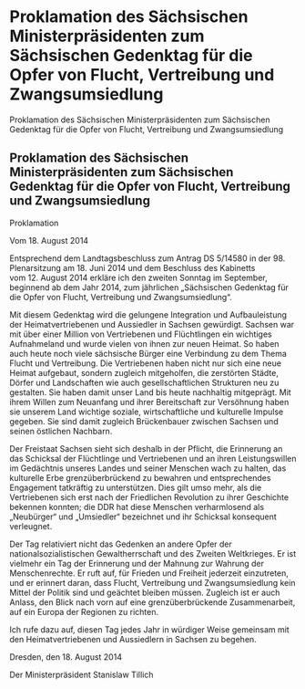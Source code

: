 # Proklamation des Sächsischen Ministerpräsidenten zum Sächsischen Gedenktag für die Opfer von Flucht, Vertreibung und Zwangsumsiedlung 


Proklamation des Sächsischen Ministerpräsidenten zum Sächsischen Gedenktag für die Opfer von Flucht, Vertreibung und Zwangsumsiedlung

## Proklamation des Sächsischen Ministerpräsidenten zum Sächsischen Gedenktag für die Opfer von Flucht, Vertreibung und Zwangsumsiedlung 
 Proklamation

Vom 18. August 2014

Entsprechend dem Landtagsbeschluss zum Antrag DS 5/14580 in der 98. Plenarsitzung am 18. Juni 2014 und dem Beschluss des Kabinetts vom 12. August 2014 erkläre ich den zweiten Sonntag im September, beginnend ab dem Jahr 2014, zum jährlichen „Sächsischen Gedenktag für die Opfer von Flucht, Vertreibung und Zwangsumsiedlung“.

Mit diesem Gedenktag wird die gelungene Integration und Aufbauleistung der Heimatvertriebenen und Aussiedler in Sachsen gewürdigt. Sachsen war mit über einer Million von Vertriebenen und Flüchtlingen ein wichtiges Aufnahmeland und wurde vielen von ihnen zur neuen Heimat. So haben auch heute noch viele sächsische Bürger eine Verbindung zu dem Thema Flucht und Vertreibung. Die Vertriebenen haben nicht nur sich eine neue Heimat aufgebaut, sondern zugleich mitgeholfen, die zerstörten Städte, Dörfer und Landschaften wie auch gesellschaftlichen Strukturen neu zu gestalten. Sie haben damit unser Land bis heute nachhaltig mitgeprägt. Mit ihrem Willen zum Neuanfang und ihrer Bereitschaft zur Versöhnung haben sie unserem Land wichtige soziale, wirtschaftliche und kulturelle Impulse gegeben. Sie sind damit zugleich Brückenbauer zwischen Sachsen und seinen östlichen Nachbarn.

Der Freistaat Sachsen sieht sich deshalb in der Pflicht, die Erinnerung an das Schicksal der Flüchtlinge und Vertriebenen und an ihren Leistungswillen im Gedächtnis unseres Landes und seiner Menschen wach zu halten, das kulturelle Erbe grenzüberbrückend zu bewahren und entsprechendes Engagement tatkräftig zu unterstützen. Dies gilt umso mehr, als die Vertriebenen sich erst nach der Friedlichen Revolution zu ihrer Geschichte bekennen konnten; die DDR hat diese Menschen verharmlosend als „Neubürger“ und „Umsiedler“ bezeichnet und ihr Schicksal konsequent verleugnet.

Der Tag relativiert nicht das Gedenken an andere Opfer der nationalsozialistischen Gewaltherrschaft und des Zweiten Weltkrieges. Er ist vielmehr ein Tag der Erinnerung und der Mahnung zur Wahrung der Menschenrechte. Er ruft auf, für Frieden und Freiheit jederzeit einzutreten, und er erinnert daran, dass Flucht, Vertreibung und Zwangsumsiedlung kein Mittel der Politik sind und geächtet bleiben müssen. Zugleich ist er auch Anlass, den Blick nach vorn auf eine grenzüberbrückende Zusammenarbeit, auf ein Europa der Regionen zu richten.

Ich rufe dazu auf, diesen Tag jedes Jahr in würdiger Weise gemeinsam mit den Heimatvertriebenen und Aussiedlern in Sachsen zu begehen.

Dresden, den 18. August 2014

Der Ministerpräsident 
           Stanislaw Tillich


